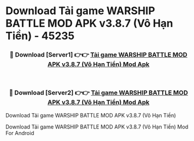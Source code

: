 # Download Tải game WARSHIP BATTLE MOD APK v3.8.7 (Vô Hạn Tiền) - 45235


<div align="center">
<h3>🔴 Download [Server1] 👉👉 <a href="https://apk-comot.site?title=Tải_game_WARSHIP_BATTLE_MOD_APK_v3.8.7_(Vô_Hạn_Tiền)">Tải game WARSHIP BATTLE MOD APK v3.8.7 (Vô Hạn Tiền) Mod Apk</a></h3><br>
<h3>🔴 Download [Server2] 👉👉 <a href="https://apk-comot.site?title=Tải_game_WARSHIP_BATTLE_MOD_APK_v3.8.7_(Vô_Hạn_Tiền)">Tải game WARSHIP BATTLE MOD APK v3.8.7 (Vô Hạn Tiền) Mod Apk</a></h3>
</div>



Download Tải game WARSHIP BATTLE MOD APK v3.8.7 (Vô Hạn Tiền) 

Download Tải game WARSHIP BATTLE MOD APK v3.8.7 (Vô Hạn Tiền) Mod For Android